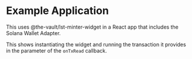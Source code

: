 # Example Application

This uses @the-vault/lst-minter-widget in a React app that includes
the Solana Wallet Adapter.

This shows instantiating the widget and running the transaction it provides in
the parameter of the `onTxRead` callback.


